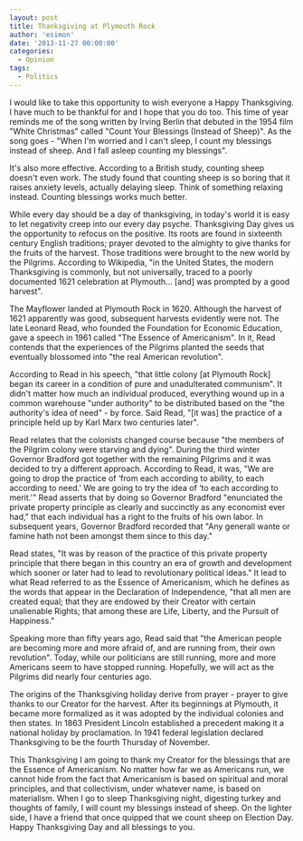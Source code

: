 ```yaml
---
layout: post
title: Thanksgiving at Plymouth Rock
author: 'esimon'
date: '2013-11-27 00:00:00'
categories:
  - Opinion
tags:
  - Politics
---
```

I would like to take this opportunity to wish everyone a Happy Thanksgiving. I have much to be thankful for and I hope that you do too. This time of year reminds me of the song written by Irving Berlin that debuted in the 1954 film "White Christmas" called "Count Your Blessings (Instead of Sheep)". As the song goes - "When I'm worried and I can't sleep, I count my blessings instead of sheep. And I fall asleep counting my blessings". 

It's also more effective. According to a British study, counting sheep doesn't even work. The study found that counting sheep is so boring that it raises anxiety levels, actually delaying sleep. Think of something relaxing instead. Counting blessings works much better. 

While every day should be a day of thanksgiving, in today's world it is easy to let negativity creep into our every day psyche. Thanksgiving Day gives us the opportunity to refocus on the positive. Its roots are found in sixteenth century English traditions; prayer devoted to the almighty to give thanks for the fruits of the harvest. Those traditions were brought to the new world by the Pilgrims. According to Wikipedia, "in the United States, the modern Thanksgiving is commonly, but not universally, traced to a poorly documented 1621 celebration at Plymouth... [and] was prompted by a good harvest". 

The Mayflower landed at Plymouth Rock in 1620. Although the harvest of 1621 apparently was good, subsequent harvests evidently were not. The late Leonard Read, who founded the Foundation for Economic Education, gave a speech in 1961 called "The Essence of Americanism". In it, Read contends that the experiences of the Pilgrims planted the seeds that eventually blossomed into "the real American revolution". 

According to Read in his speech, "that little colony [at Plymouth Rock] began its career in a condition of pure and unadulterated communism". It didn't matter how much an individual produced, everything wound up in a common warehouse "under authority" to be distributed based on the "the authority's idea of need" - by force. Said Read, "[it was] the practice of a principle held up by Karl Marx two centuries later". 

Read relates that the colonists changed course because "the members of the Pilgrim colony were starving and dying". During the third winter Governor Bradford got together with the remaining Pilgrims and it was decided to try a different approach. According to Read, it was, "We are going to drop the practice of ‘from each according to ability, to each according to need.' We are going to try the idea of ‘to each according to merit.'" Read asserts that by doing so Governor Bradford "enunciated the private property principle as clearly and succinctly as any economist ever had," that each individual has a right to the fruits of his own labor. In subsequent years, Governor Bradford recorded that "Any generall wante or famine hath not been amongst them since to this day."

Read states, "It was by reason of the practice of this private property principle that there began in this country an era of growth and development which sooner or later had to lead to revolutionary political ideas." It lead to what Read referred to as the Essence of Americanism, which he defines as the words that appear in the Declaration of Independence, "that all men are created equal; that they are endowed by their Creator with certain unalienable Rights; that among these are Life, Liberty, and the Pursuit of Happiness." 

Speaking more than fifty years ago, Read said that "the American people are becoming more and more afraid of, and are running from, their own revolution". Today, while our politicians are still running, more and more Americans seem to have stopped running. Hopefully, we will act as the Pilgrims did nearly four centuries ago. 

The origins of the Thanksgiving holiday derive from prayer - prayer to give thanks to our Creator for the harvest. After its beginnings at Plymouth, it became more formalized as it was adopted by the individual colonies and then states. In 1863 President Lincoln established a precedent making it a national holiday by proclamation. In 1941 federal legislation declared Thanksgiving to be the fourth Thursday of November. 

This Thanksgiving I am going to thank my Creator for the blessings that are the Essence of Americanism. No matter how far we as Americans run, we cannot hide from the fact that Americanism is based on spiritual and moral principles, and that collectivism, under whatever name, is based on materialism. When I go to sleep Thanksgiving night, digesting turkey and thoughts of family, I will count my blessings instead of sheep. On the lighter side, I have a friend that once quipped that we count sheep on Election Day. Happy Thanksgiving Day and all blessings to you. 


